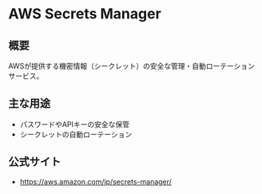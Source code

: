 # AWS Secrets Manager

## 概要
AWSが提供する機密情報（シークレット）の安全な管理・自動ローテーションサービス。

## 主な用途
- パスワードやAPIキーの安全な保管
- シークレットの自動ローテーション

## 公式サイト
- https://aws.amazon.com/jp/secrets-manager/ 